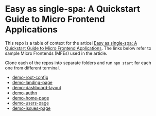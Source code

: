 # Easy as single-spa: A Quickstart Guide to Micro Frontend Applications

This repo is a table of context for the articel [Easy as single-spa: A Quickstart Guide to Micro Frontend Applications]().  The links below refer to sample Micro Frontends (MFEs) used in the article.

Clone each of the repos into separate folders and run `npm start` for each one from different terminal.

- [demo-root-config](https://github.com/robjsliwa/demo-root-config)
- [demo-landing-page](https://github.com/robjsliwa/demo-landing-page)
- [demo-dashboard-layout](https://github.com/robjsliwa/demo-dashboard-layout)
- [demo-authn](https://github.com/robjsliwa/demo-authn)
- [demo-home-page](https://github.com/robjsliwa/demo-home-page)
- [demo-users-page](https://github.com/robjsliwa/demo-users-page)
- [demo-issues-page](https://github.com/robjsliwa/demo-issues-page)

